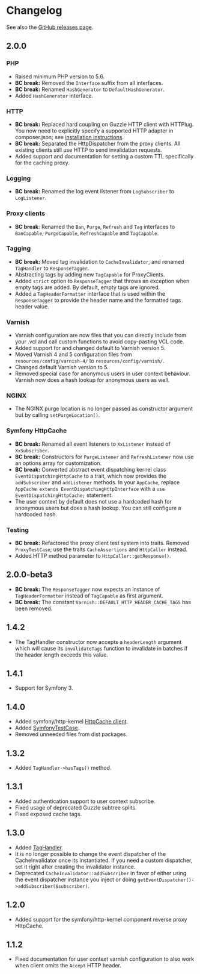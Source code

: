 Changelog
=========

See also the [GitHub releases page](https://github.com/FriendsOfSymfony/FOSHttpCache/releases).

2.0.0
-----

### PHP

* Raised minimum PHP version to 5.6.
* **BC break:** Removed the `Interface` suffix from all interfaces.
* **BC break:** Renamed `HashGenerator` to `DefaultHashGenerator`.
* Added `HashGenerator` interface.

### HTTP

* **BC break:** Replaced hard coupling on Guzzle HTTP client with HTTPlug. 
  You now need to explicitly specify a supported HTTP adapter in composer.json;
  see [installation instructions](http://foshttpcache.readthedocs.io/en/stable/installation.html).
* **BC break:** Separated the HttpDispatcher from the proxy clients. All 
  existing clients still use HTTP to send invalidation requests.
* Added support and documentation for setting a custom TTL specifically for the
  caching proxy.

### Logging

* **BC break:** Renamed the log event listener from `LogSubscriber` to 
  `LogListener`.
  
### Proxy clients

* **BC break**: Renamed the `Ban`, `Purge`, `Refresh` and `Tag` interfaces to 
  `BanCapable`, `PurgeCapable`, `RefreshCapable` and `TagCapable`.

### Tagging

* **BC break:** Moved tag invalidation to `CacheInvalidator`, and renamed 
  `TagHandler` to `ResponseTagger`.
* Abstracting tags by adding new `TagCapable` for ProxyClients.
* Added `strict` option to `ResponseTagger` that throws an exception when empty
  tags are added. By default, empty tags are ignored.
* Added a `TagHeaderFormatter` interface that is used within the `ResponseTagger`
  to provide the header name and the formatted tags header value.

### Varnish

* Varnish configuration are now files that you can directly include from your
  .vcl and call custom functions to avoid copy-pasting VCL code.
* Added support for and changed default to Varnish version 5.  
* Moved Varnish 4 and 5 configuration files from `resources/config/varnish-4/`
  to `resources/config/varnish/`.
* Changed default Varnish version to 5.
* Removed special case for anonymous users in user context behaviour. Varnish
  now does a hash lookup for anonymous users as well.

### NGINX

* The NGINX purge location is no longer passed as constructor argument but by
  calling `setPurgeLocation()`.

### Symfony HttpCache

* **BC break:** Renamed all event listeners to `XxListener` instead of 
  `XxSubscriber`.
* **BC break:** Constructors for `PurgeListener` and `RefreshListener` now use 
  an options array for customization.
* **BC break:** Converted abstract event dispatching kernel class 
  `EventDispatchingHttpCache` to a trait, which now provides the `addSubscriber`
  and `addListener` methods. In your `AppCache`, replace 
  `AppCache extends EventDispatchingHttpInterface` with a 
  `use EventDispatchingHttpCache;` statement. 
* The user context by default does not use a hardcoded hash for anonymous users
  but does a hash lookup. You can still configure a hardcoded hash.  

### Testing

* **BC break:** Refactored the proxy client test system into traits. Removed 
  `ProxyTestCase`; use the traits `CacheAssertions` and `HttpCaller` instead.
* Added HTTP method parameter to `HttpCaller::getResponse()`.

2.0.0-beta3
-----------

* **BC break:** The `ResponseTagger` now expects an instance of
  `TagHeaderFormatter` instead of `TagCapable` as first argument.
* **BC break:** The constant `Varnish::DEFAULT_HTTP_HEADER_CACHE_TAGS` has been
  removed.

1.4.2
-----

* The TagHandler constructor now accepts a `headerLength` argument which will
  cause its `invalidateTags` function to invalidate in batches if the header
  length exceeds this value.

1.4.1
-----

* Support for Symfony 3.

1.4.0
-----

* Added symfony/http-kernel [HttpCache client](http://foshttpcache.readthedocs.io/en/stable/proxy-clients.html#symfony-client).
* Added [SymfonyTestCase](http://foshttpcache.readthedocs.io/en/stable/testing-your-application.html#symfonytestcase).
* Removed unneeded files from dist packages.

1.3.2
-----

* Added `TagHandler->hasTags()` method.

1.3.1
-----

* Added authentication support to user context subscribe.
* Fixed usage of deprecated Guzzle subtree splits.
* Fixed exposed cache tags.

1.3.0
-----

* Added [TagHandler](http://foshttpcache.readthedocs.io/en/stable/invalidation-handlers.html#tag-handler).
* It is no longer possible to change the event dispatcher of the
  CacheInvalidator once its instantiated. If you need a custom dispatcher, set
  it right after creating the invalidator instance.
* Deprecated `CacheInvalidator::addSubscriber` in favor of either using the event
  dispatcher instance you inject or doing `getEventDispatcher()->addSubscriber($subscriber)`.

1.2.0
-----

* Added support for the symfony/http-kernel component reverse proxy HttpCache.

1.1.2
-----

* Fixed documentation for user context varnish configuration to also work when
  client omits the `Accept` HTTP header.
